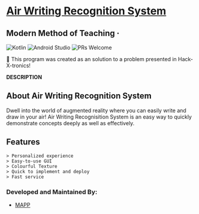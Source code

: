 
# [Air Writing Recognition System](https://github.com/PratikLomte/AirWritingRecognisition)
## Modern Method of Teaching &middot;

![Kotlin](https://img.shields.io/badge/Language-Kotlin-orange.svg) ![Android Studio](https://img.shields.io/badge/IDE-AndroidStudio-brightgreen.svg) ![PRs Welcome](https://img.shields.io/badge/PullRequests-welcome-pink.svg)


:loudspeaker: This program was created as an solution to a problem presented in Hack-X-tronics!

**DESCRIPTION**

## About Air Writing Recognition System
Dwell into the world of augmented reality where you can easily write and draw in your air!
Air Writing Recognisition System is an easy way to quickly demonstrate concepts deeply as well as effectively.


## Features

```
> Personalized experience
> Easy-to-use GUI
> Colourful Texture
> Quick to implement and deploy 
> Fast service 
```

### Developed and Maintained By:
* [MAPP](https://github.com/PratikLomte)
